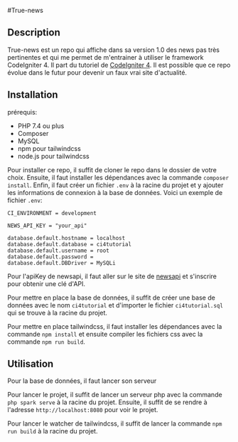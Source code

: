 #True-news

## Description
True-news est un repo qui affiche dans sa version 1.0 des news pas très pertinentes et qui me permet de m'entrainer à utiliser le framework CodeIgniter 4. Il part du tutoriel de [CodeIgniter 4](https://codeigniter.com/user_guide/). Il est possible que ce repo évolue dans le futur pour devenir un faux vrai site d'actualité.

## Installation

prérequis:
- PHP 7.4 ou plus
- Composer
- MySQL
- npm pour tailwindcss
- node.js pour tailwindcss

Pour installer ce repo, il suffit de cloner le repo dans le dossier de votre choix. Ensuite, il faut installer les dépendances avec la commande `composer install`. Enfin, il faut créer un fichier `.env` à la racine du projet et y ajouter les informations de connexion à la base de données. Voici un exemple de fichier `.env`:
```
CI_ENVIRONMENT = development

NEWS_API_KEY = "your_api"

database.default.hostname = localhost
database.default.database = ci4tutorial
database.default.username = root
database.default.password = 
database.default.DBDriver = MySQLi
```

Pour l'apiKey de newsapi, il faut aller sur le site de [newsapi](https://newsapi.org/) et s'inscrire pour obtenir une clé d'API.

Pour mettre en place la base de données, il suffit de créer une base de données avec le nom `ci4tutorial` et d'importer le fichier `ci4tutorial.sql` qui se trouve à la racine du projet.

Pour mettre en place tailwindcss, il faut installer les dépendances avec la commande `npm install` et ensuite compiler les fichiers css avec la commande `npm run build`.

## Utilisation
Pour la base de données, il faut lancer son serveur

Pour lancer le projet, il suffit de lancer un serveur php avec la commande `php spark serve` à la racine du projet. Ensuite, il suffit de se rendre à l'adresse `http://localhost:8080` pour voir le projet.

Pour lancer le watcher de tailwindcss, il suffit de lancer la commande `npm run build` à la racine du projet.
